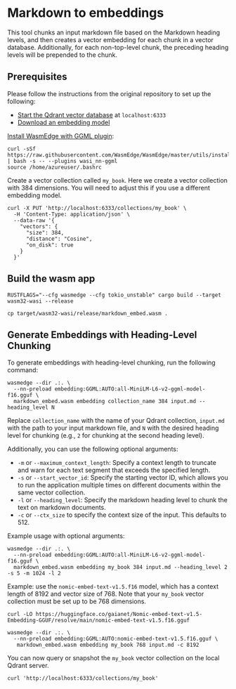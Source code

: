# Markdown to embeddings 

This tool chunks an input markdown file based on the Markdown heading levels, and then creates a vector embedding for each chunk in a vector database. Additionally, for each non-top-level chunk, the preceding heading levels will be prepended to the chunk.

## Prerequisites

Please follow the instructions from the original repository to set up the following:

- [Start the Qdrant vector database](https://qdrant.tech/documentation/quick-start/) at `localhost:6333`
- [Download an embedding model](https://huggingface.co/gaianet/all-MiniLM-L6-v2-ggml-model-GGUF/blob/main/all-MiniLM-L6-v2-ggml-model-f16.gguf)

[Install WasmEdge with GGML plugin](https://wasmedge.org/docs/start/install):

```
curl -sSf https://raw.githubusercontent.com/WasmEdge/WasmEdge/master/utils/install.sh | bash -s -- --plugins wasi_nn-ggml
source /home/azureuser/.bashrc
```

Create a vector collection called `my_book`. Here we create a vector collection with 384 dimensions. You will need to adjust this if you use a different embedding model.

```
curl -X PUT 'http://localhost:6333/collections/my_book' \
  -H 'Content-Type: application/json' \
  --data-raw '{
    "vectors": {
      "size": 384,
      "distance": "Cosine",
      "on_disk": true
    }
  }'
```


## Build the wasm app

```
RUSTFLAGS="--cfg wasmedge --cfg tokio_unstable" cargo build --target wasm32-wasi --release

cp target/wasm32-wasi/release/markdown_embed.wasm .
```

## Generate Embeddings with Heading-Level Chunking

To generate embeddings with heading-level chunking, run the following command:

```
wasmedge --dir .:. \
  --nn-preload embedding:GGML:AUTO:all-MiniLM-L6-v2-ggml-model-f16.gguf \
  markdown_embed.wasm embedding collection_name 384 input.md --heading_level N
```

Replace `collection_name` with the name of your Qdrant collection, `input.md` with the path to your input markdown file, and `N` with the desired heading level for chunking (e.g., `2` for chunking at the second heading level).

Additionally, you can use the following optional arguments:

- `-m` or `--maximum_context_length`: Specify a context length to truncate and warn for each text segment that exceeds the specified length.
- `-s` or `--start_vector_id`: Specify the starting vector ID, which allows you to run the application multiple times on different documents within the same vector collection.
- `-l` or `--heading_level`: Specify the markdown heading level to chunk the text on markdown documents.
- `-c` or `--ctx_size` to specify the context size of the input. This defaults to 512.

Example usage with optional arguments:

```
wasmedge --dir .:. \
  --nn-preload embedding:GGML:AUTO:all-MiniLM-L6-v2-ggml-model-f16.gguf \
  markdown_embed.wasm embedding my_book 384 input.md --heading_level 2 -s 5 -m 1024 -l 2
```

Example: use the `nomic-embed-text-v1.5.f16` model, which has a context length of 8192 and vector size of 768. Note that your `my_book` vector collection must be set up to be 768 dimensions.

```
curl -LO https://huggingface.co/gaianet/Nomic-embed-text-v1.5-Embedding-GGUF/resolve/main/nomic-embed-text-v1.5.f16.gguf

wasmedge --dir .:. \
  --nn-preload embedding:GGML:AUTO:nomic-embed-text-v1.5.f16.gguf \
   markdown_embed.wasm embedding my_book 768 input.md -c 8192
```

You can now query or snapshot the `my_book` vector collection on the local Qdrant server.

```
curl 'http://localhost:6333/collections/my_book'
```

